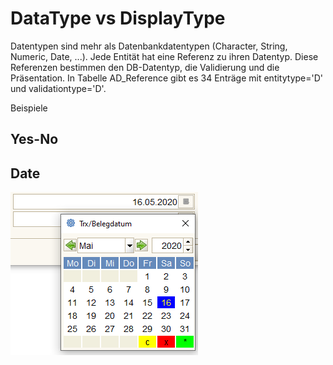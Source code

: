 # DataType vs DisplayType

Datentypen sind mehr als Datenbankdatentypen (Character, String, Numeric, Date, ...). Jede Entität hat eine Referenz zu ihren Datentyp. Diese Referenzen bestimmen den DB-Datentyp, die Validierung und die Präsentation. In Tabelle AD_Reference gibt es 34 Enträge mit entitytype='D' und validationtype='D'.

Beispiele

## Yes-No

## Date

![](../.gitbook/assets/VDate.PNG)
